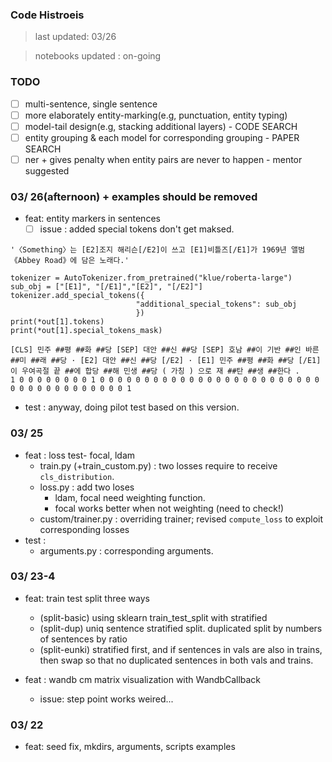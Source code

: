 ### Code Histroeis
> last updated: 03/26

> notebooks updated : on-going
### TODO
- [ ] multi-sentence, single sentence
- [ ] more elaborately entity-marking(e.g, punctuation, entity typing)
- [ ] model-tail design(e.g, stacking additional layers) - CODE SEARCH
- [ ] entity grouping & each model for corresponding grouping - PAPER SEARCH
- [ ] ner + gives penalty when entity pairs are never to happen - mentor suggested

### 03/ 26(afternoon) + examples should be removed
* feat: entity markers in sentences
  - [ ] issue : added special tokens don't get maksed.
  
```
'〈Something〉는 [E2]조지 해리슨[/E2]이 쓰고 [E1]비틀즈[/E1]가 1969년 앨범 《Abbey Road》에 담은 노래다.'
```

```shell
tokenizer = AutoTokenizer.from_pretrained("klue/roberta-large")
sub_obj = ["[E1]", "[/E1]","[E2]", "[/E2]"]
tokenizer.add_special_tokens({
                            "additional_special_tokens": sub_obj
                            })
print(*out[1].tokens)
print(*out[1].special_tokens_mask)

[CLS] 민주 ##평 ##화 ##당 [SEP] 대안 ##신 ##당 [SEP] 호남 ##이 기반 ##인 바른 ##미 ##래 ##당 · [E2] 대안 ##신 ##당 [/E2] · [E1] 민주 ##평 ##화 ##당 [/E1] 이 우여곡절 끝 ##에 합당 ##해 민생 ##당 ( 가칭 ) 으로 재 ##탄 ##생 ##한다 .
1 0 0 0 0 0 0 0 0 1 0 0 0 0 0 0 0 0 0 0 0 0 0 0 0 0 0 0 0 0 0 0 0 0 0 0 0 0 0 0 0 0 0 0 0 0 0 0 1
```

* test : anyway, doing pilot test based on this version.

### 03/ 25
* feat : loss test- focal, ldam
    * train.py (+train_custom.py) : two losses require to receive `cls_distribution`. 
    * loss.py : add two loses
        * ldam, focal need weighting function.
        * focal works better when not weighting (need to check!)
    * custom/trainer.py : overriding trainer; revised `compute_loss` 
                          to exploit corresponding losses
* test : 
    * arguments.py : corresponding arguments.
  
### 03/ 23-4
* feat: train test split three ways
    * (split-basic) using sklearn train_test_split with stratified
    * (split-dup) uniq sentence stratified split. duplicated split by numbers of sentences by ratio
    * (split-eunki) stratified first, and if sentences in vals are also in trains, then swap so that no duplicated sentences in both vals and trains.
    
* feat : wandb cm matrix visualization with WandbCallback
    * issue: step point works weired... 
### 03/ 22
* feat: seed fix, mkdirs, arguments, scripts examples